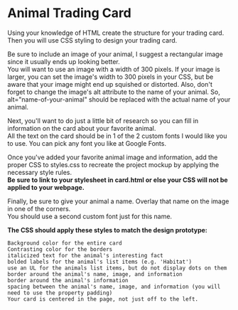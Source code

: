 # Animal Trading Card

Using your knowledge of HTML create the structure for your trading card. <br>
Then you will use CSS styling to design your trading card. 

Be sure to include an image of your animal, I suggest a rectangular image since it usually ends up looking better. <br>
You will want to use an image with a width of 300 pixels. If your image is larger, you can set the image's width to 300 pixels in your CSS, but be aware that your image might end up squished or distorted. Also, don't forget to change the image's alt attribute to the name of your animal. So, alt="name-of-your-animal" should be replaced with the actual name of your animal.

Next, you'll want to do just a little bit of research so you can fill in information on the card about your favorite animal. <br>
All the text on the card should be in 1 of the 2 custom fonts I would like you to use. You can pick any font you like at Google Fonts.

Once you've added your favorite animal image and information, add the proper CSS to styles.css to recreate the project mockup by applying the necessary style rules.<br>
**Be sure to link to your stylesheet in card.html or else your CSS will not be applied to your webpage.**

Finally, be sure to give your animal a name. Overlay that name on the image in one of the corners. <br>
You should use a second custom font just for this name.

**The CSS should apply these styles to match the design prototype:**
~~~~
Background color for the entire card
Contrasting color for the borders
italicized text for the animal's interesting fact
bolded labels for the animal's list items (e.g. 'Habitat')
use an UL for the animals list items, but do not display dots on them
border around the animal's name, image, and information
border around the animal's information
spacing between the animal's name, image, and information (you will need to use the property padding)
Your card is centered in the page, not just off to the left.
~~~~
